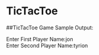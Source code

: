 # TicTacToe
##TicTacToe Game Sample Output:<br/>

Enter First Player Name:jon<br/>
Enter Second Player Name:tyrion<br/>
